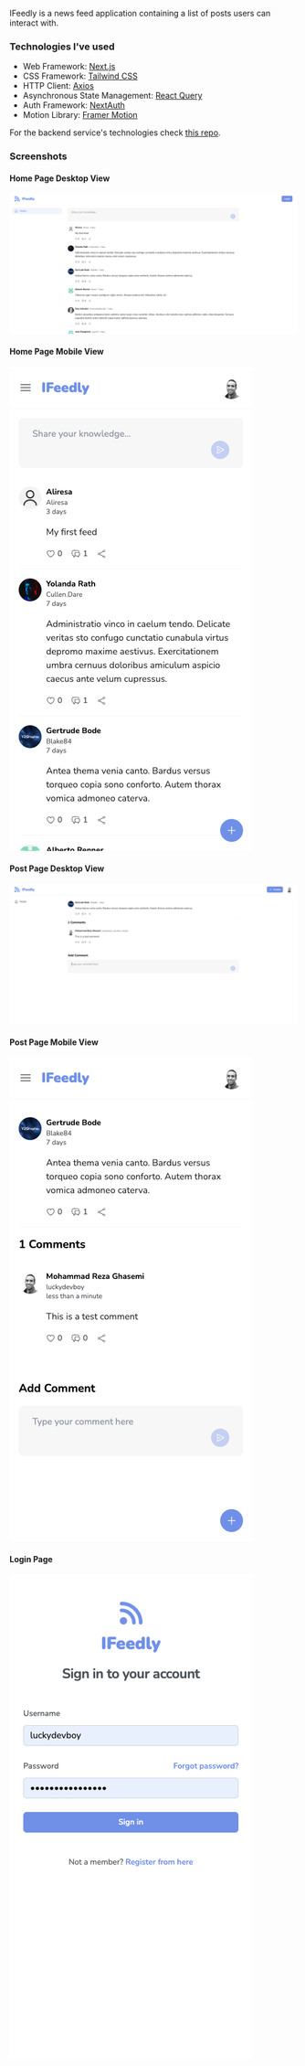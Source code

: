 IFeedly is a news feed application containing a list of posts users can interact with.

### Technologies I've used

- Web Framework: [Next.js](https://nextjs.org/)
- CSS Framework: [Tailwind CSS](https://tailwindcss.com/)
- HTTP Client: [Axios](https://axios-http.com/docs/intro)
- Asynchronous State Management: [React Query](https://tanstack.com/query/latest)
- Auth Framework: [NextAuth](https://next-auth.js.org/)
- Motion Library: [Framer Motion](https://www.framer.com/motion/)

For the backend service's technologies check [this repo](https://github.com/luckydevboy/ifeedly-backend).

### Screenshots

#### Home Page Desktop View
![Home Page Desktop View](./public/assets/img/home-desktop.png)

#### Home Page Mobile View
![Home Page Mobile View](./public/assets/img/home-mobile.png)

#### Post Page Desktop View
![Post Page Desktop View](./public/assets/img/post-desktop.png)

#### Post Page Mobile View
![Post Page Mobile View](./public/assets/img/post-mobile.png)

#### Login Page
![Login Page](./public/assets/img/login.png)

